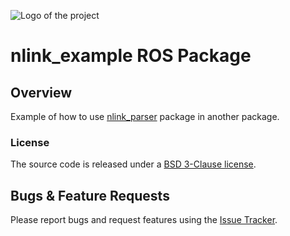 ![Logo of the project](http://ftp.nooploop.com/media/image/nooploop.png)
# nlink_example ROS Package

## Overview

Example of how to use [nlink_parser](https://github.com/NooploopStudio/nlink_parser) package in another package.


### License

The source code is released under a [BSD 3-Clause license](LICENSE).


## Bugs & Feature Requests

Please report bugs and request features using the [Issue Tracker](https://github.com/NooploopStudio/nlink_example/issues).

